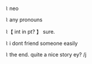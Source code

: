 ⌇ neo            

⌇ any pronouns 
 
⌇【 int in pt? 】 sure.

⌇ i dont friend someone easily 

⌇ the end. quite a nice story ey? /j











<!---
yoneito/yoneito is a ✨ special ✨ repository because its `README.md` (this file) appears on your GitHub profile.
You can click the Preview link to take a look at your changes.
--->
